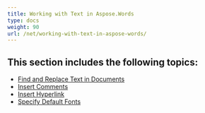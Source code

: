 ```yaml
---
title: Working with Text in Aspose.Words
type: docs
weight: 90
url: /net/working-with-text-in-aspose-words/
---
```


## This section includes the following topics: 

- [Find and Replace Text in Documents](https://docs.aspose.com/words/net/find-and-replace-text-in-documents/)
- [Insert Comments](https://docs.aspose.com/words/net/insert-comments/)
- [Insert Hyperlink](https://docs.aspose.com/words/net/insert-hyperlink/)
- [Specify Default Fonts](https://docs.aspose.com/words/net/specify-default-fonts/)
